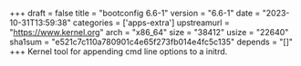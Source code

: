 +++
draft = false
title = "bootconfig 6.6-1"
version = "6.6-1"
date = "2023-10-31T13:59:38"
categories = ['apps-extra']
upstreamurl = "https://www.kernel.org"
arch = "x86_64"
size = "38412"
usize = "22640"
sha1sum = "e521c7c110a780901c4e65f273fb014e4fc5c135"
depends = "[]"
+++
Kernel tool for appending cmd line options to a initrd.